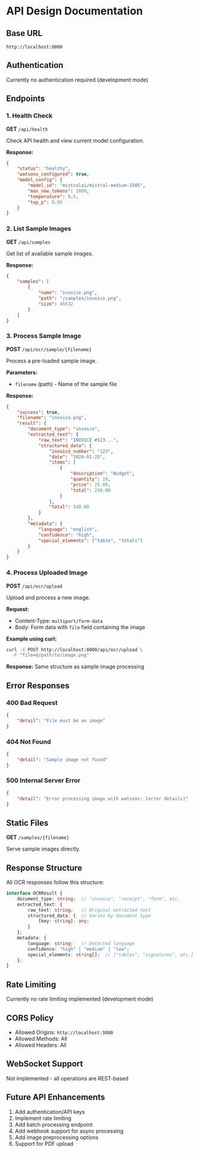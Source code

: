 # API Design Documentation

## Base URL
`http://localhost:8000`

## Authentication
Currently no authentication required (development mode)

## Endpoints

### 1. Health Check
**GET** `/api/health`

Check API health and view current model configuration.

**Response:**
```json
{
    "status": "healthy",
    "watsonx_configured": true,
    "model_config": {
        "model_id": "mistralai/mistral-medium-2505",
        "max_new_tokens": 2000,
        "temperature": 0.5,
        "top_p": 0.95
    }
}
```

### 2. List Sample Images
**GET** `/api/samples`

Get list of available sample images.

**Response:**
```json
{
    "samples": [
        {
            "name": "invoice.png",
            "path": "/samples/invoice.png",
            "size": 45632
        }
    ]
}
```

### 3. Process Sample Image
**POST** `/api/ocr/sample/{filename}`

Process a pre-loaded sample image.

**Parameters:**
- `filename` (path) - Name of the sample file

**Response:**
```json
{
    "success": true,
    "filename": "invoice.png",
    "result": {
        "document_type": "invoice",
        "extracted_text": {
            "raw_text": "INVOICE #123...",
            "structured_data": {
                "invoice_number": "123",
                "date": "2024-01-25",
                "items": [
                    {
                        "description": "Widget",
                        "quantity": 10,
                        "price": 25.00,
                        "total": 250.00
                    }
                ],
                "total": 540.00
            }
        },
        "metadata": {
            "language": "english",
            "confidence": "high",
            "special_elements": ["table", "totals"]
        }
    }
}
```

### 4. Process Uploaded Image
**POST** `/api/ocr/upload`

Upload and process a new image.

**Request:**
- Content-Type: `multipart/form-data`
- Body: Form data with `file` field containing the image

**Example using curl:**
```bash
curl -X POST http://localhost:8000/api/ocr/upload \
  -F "file=@/path/to/image.png"
```

**Response:**
Same structure as sample image processing

## Error Responses

### 400 Bad Request
```json
{
    "detail": "File must be an image"
}
```

### 404 Not Found
```json
{
    "detail": "Sample image not found"
}
```

### 500 Internal Server Error
```json
{
    "detail": "Error processing image with watsonx: [error details]"
}
```

## Static Files
**GET** `/samples/{filename}`

Serve sample images directly.

## Response Structure

All OCR responses follow this structure:
```typescript
interface OCRResult {
    document_type: string;  // "invoice", "receipt", "form", etc.
    extracted_text: {
        raw_text: string;   // Original extracted text
        structured_data: {  // Varies by document type
            [key: string]: any;
        }
    };
    metadata: {
        language: string;   // Detected language
        confidence: "high" | "medium" | "low";
        special_elements: string[];  // ["tables", "signatures", etc.]
    };
}
```

## Rate Limiting
Currently no rate limiting implemented (development mode)

## CORS Policy
- Allowed Origins: `http://localhost:3000`
- Allowed Methods: All
- Allowed Headers: All

## WebSocket Support
Not implemented - all operations are REST-based

## Future API Enhancements
1. Add authentication/API keys
2. Implement rate limiting
3. Add batch processing endpoint
4. Add webhook support for async processing
5. Add image preprocessing options
6. Support for PDF upload